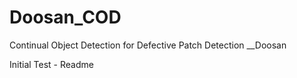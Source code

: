 # Doosan_COD
Continual Object Detection for Defective Patch Detection __Doosan

Initial Test - Readme
